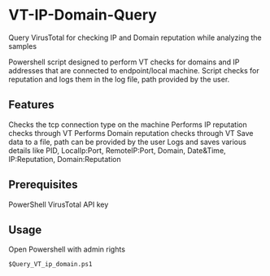 # VT-IP-Domain-Query
Query VirusTotal for checking IP and Domain reputation while analyzing the samples

Powershell script designed to perform VT checks for domains and IP addresses that are connected to endpoint/local machine. Script checks for reputation and logs them in the log file, path provided by the user.


## Features
Checks the tcp connection type on the machine
Performs IP reputation checks through VT 
Performs Domain reputation checks through VT
Save data to a file, path can be provided by the user
Logs and saves various details like PID, LocalIp:Port, RemoteIP:Port, Domain, Date&Time, IP:Reputation, Domain:Reputation


## Prerequisites
PowerShell
VirusTotal API key

## Usage
Open Powershell with admin rights

```markdown
$Query_VT_ip_domain.ps1

